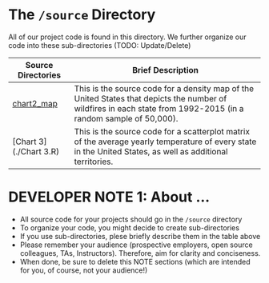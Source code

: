 # The `/source` Directory

All of our project code is found in this directory.  We further organize our code into 
these sub-directories (TODO: Update/Delete)

|Source Directories | Brief Description|
|---------------| -----------------|
|[chart2_map](./chart2_map) | This is the source code for a density map of the United States that depicts the number of wildfires in each state from 1992-2015 (in a random sample of 50,000).
|[Chart 3](./Chart 3.R) | This is the source code for a scatterplot matrix of the average yearly temperature of every state in the United States, as well as additional territories. 

# DEVELOPER NOTE 1: About ... 
* All source code for your projects should go in the `/source` directory
* To organize your code, you might decide to create sub-directories
* If you use sub-directories, plese briefly describe them in the table above
* Please remember your audience (prospective employers, open source colleagues, TAs, Instructors). Therefore, 
aim for clarity and conciseness.
* When done, be sure to delete this NOTE sections (which are intended for you, of course, not your audience!)
